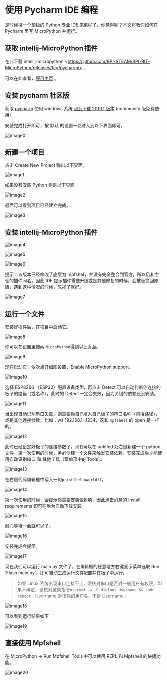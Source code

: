 使用 Pycharm IDE 编程
=====================

是时候换一个顶级的 Python 专业 IDE 来编程了，你觉得呢？本文将教你如何在
Pycharm 里写 MicroPython 并运行。

获取 intellij-MicroPython 插件
------------------------------

在此下载
intellij-micropython \<https://github.com/BPI-STEAM/BPI-BIT-MicroPython/releases/tag/pycharm\>
。

可以在此查看，[项目主页](https://github.com/junhuanchen/intellij-micropython)
。

安装 pycharm 社区版
-------------------

获取 [pycharm](https://www.jetbrains.com/pycharm/) 使用 windows 系统
[点此下载 2019.1
版本](https://download-cf.jetbrains.com/python/pycharm-community-2019.1.exe)
(community 版免费使用)

安装完成打开即可，按 默认 的设置一路进入到以下界面即可。

![image0](../../assets/micropython/advanced/pycharm/03.png)

新建一个项目
------------

点击 Create New Project 弹出以下界面。

![image1](../../assets/micropython/advanced/pycharm/05.png)

如果没有安装 Python 则是以下界面

![image2](../../assets/micropython/advanced/pycharm/04.png)

最后可以看到项目已经建立完成。

![image3](../../assets/micropython/advanced/pycharm/06.png)

安装 intellij-MicroPython 插件
------------------------------

![image4](../../assets/micropython/advanced/pycharm/07.png)

![image5](../../assets/micropython/advanced/pycharm/08.png)

![image6](../../assets/micropython/advanced/pycharm/29.jpg)

提示：该版本已经修改了底层为
mpfshell，并没有完全整合到官方，所以仍和主仓的插件同名，因此 IDE
提示插件需要升级或是其他修复的时候，会被替换回原版，遇到这种情况的时候，忽视了就好。

![image7](../../assets/micropython/advanced/pycharm/09.png)

运行一个文件
------------

安装好插件后，在项目中启动它。

![image8](../../assets/micropython/advanced/pycharm/10.png)

你可以在设置里搜索 `MicroPython`得到以上页面。

![image9](../../assets/micropython/advanced/pycharm/11.png)

现在启动它，依次点开如图设置，Enable MicroPython support。

![image10](../../assets/micropython/advanced/pycharm/12.png)

选择 ESP8266 （ESP32）配置设备类型，再点击 Detect
可以自动判断你连接的板子的路径（或名称），此时的 Detect
一定会失败，因为关键的依赖还没安装。

![image11](../../assets/micropython/advanced/pycharm/13.png)

当出现自动识别串口失败，则需要你自己填入自己板子的串口名称（包括路径），或是其他连接参数，比如：ws:192.168.1.1,1234，这和
`mpfshell` 的 open 是一样的。

![image12](../../assets/micropython/advanced/pycharm/14.png)

此时已经设定好板子的连接参数了，现在可以在 untitled 处右键新建一个
python
文件，第一次使用的时候，务必创建一个文件来触发安装依赖，安装完成后才能使用自动识别串口
和 其他工具（菜单项中的 Tools）。

![image13](../../assets/micropython/advanced/pycharm/15.png)

在右侧代码编辑框中写入一句`print(helloworld!)`。

![image14](../../assets/micropython/advanced/pycharm/16.png)

第一次使用的时候，会提示你需要安装依赖项，因此点击消息的 Install
requirements 即可在后台自动下载安装。

![image15](../../assets/micropython/advanced/pycharm/17.png)

耐心等待一会就可以了。

![image16](../../assets/micropython/advanced/pycharm/18.png)

安装完成会提示。

![image17](../../assets/micropython/advanced/pycharm/19.png)

现在我们可以运行 main.py 文件了，在编辑框的任意地方右键显示菜单选取 Run
‘Flash main.py’，即可自动生成运行文件配置并在板子中运行。

> 如果 Linux
> 系统出现串口连接不上，须核对串口是否对一般用户有权限，如果不确定，请核对这条指令`usermod -a -G dialout Username && sudo reboot`，Username
> 是指你的用户名，不是 Username 。

![image18](../../assets/micropython/advanced/pycharm/20.png)

可以看到运行结果如下

![image19](../../assets/micropython/advanced/pycharm/21.png)

直接使用 Mpfshell
-----------------

在 MicroPython -\> Run Mpfshell Tools 中可以使用 REPL 和 Mpfshell
的快捷功能。

![image20](../../assets/micropython/advanced/pycharm/22.png)
